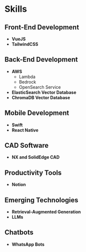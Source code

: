 # Skills

## Front-End Development

-   **VueJS**
-   **TailwindCSS**

## Back-End Development

-   **AWS**
    -   Lambda
    -   Bedrock
    -   OpenSearch Service
-   **ElasticSearch Vector Database**
-   **ChromaDB Vector Database**

## Mobile Development

-   **Swift**
-   **React Native**

## CAD Software

-   **NX and SolidEdge CAD**

## Productivity Tools

-   **Notion**

## Emerging Technologies

-   **Retrieval-Augmented Generation**
-   **LLMs**

## Chatbots

-   **WhatsApp Bots**
